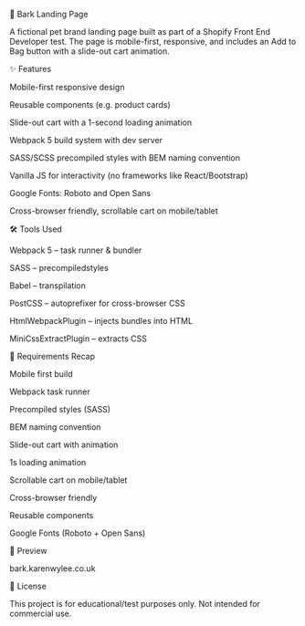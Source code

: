 🐾 Bark Landing Page

A fictional pet brand landing page built as part of a Shopify Front End Developer test.
The page is mobile-first, responsive, and includes an Add to Bag button with a slide-out cart animation.

✨ Features

Mobile-first responsive design

Reusable components (e.g. product cards)

Slide-out cart with a 1-second loading animation

Webpack 5 build system with dev server

SASS/SCSS precompiled styles with BEM naming convention

Vanilla JS for interactivity (no frameworks like React/Bootstrap)

Google Fonts: Roboto and Open Sans

Cross-browser friendly, scrollable cart on mobile/tablet

🛠️ Tools Used

Webpack 5
 – task runner & bundler

SASS
 – precompiledstyles

Babel
 – transpilation

PostCSS
 – autoprefixer for cross-browser CSS

HtmlWebpackPlugin
 – injects bundles into HTML

MiniCssExtractPlugin
 – extracts CSS

📜 Requirements Recap

 Mobile first build

 Webpack task runner

 Precompiled styles (SASS)

 BEM naming convention

 Slide-out cart with animation

 1s loading animation

 Scrollable cart on mobile/tablet

 Cross-browser friendly

 Reusable components

 Google Fonts (Roboto + Open Sans)

🐶 Preview

bark.karenwylee.co.uk

📄 License

This project is for educational/test purposes only.
Not intended for commercial use.
